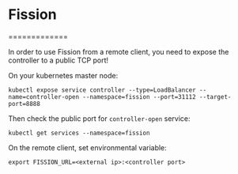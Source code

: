 # Fission
=============

In order to use Fission from a remote client, you need to expose the controller
to a public TCP port!

On your kubernetes master node:
```
kubectl expose service controller --type=LoadBalancer --name=controller-open --namespace=fission --port=31112 --target-port=8888
```

Then check the public port for `controller-open` service:
```
kubectl get services --namespace=fission
```

On the remote client, set environmental variable:
```
export FISSION_URL=<external ip>:<controller port>
```
